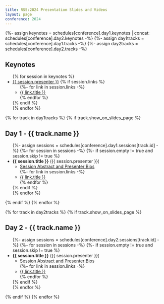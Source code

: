 ```yaml
---
title: RSS:2024 Presentation Slides and Videos
layout: page
conference: 2024
---
```

{%- assign keynotes = schedules[conference].day1.keynotes | concat: schedules[conference].day2.keynotes -%}
{%- assign day1tracks = schedules[conference].day1.tracks -%}
{%- assign day2tracks = schedules[conference].day2.tracks -%}
## Keynotes

<ul>
{% for session in keynotes %}
  <li class="mb-3"><a href="{{ session.url }}">{{ session.presenter }}</a>
  {% if session.links %}
    <ul class="fa-ul">
      {%- for link in session.links -%}
        <li><span class="fa-li"><span class="{{ link.icon }}"></span></span><a href="{{ link.url }}" target="_blank">{{ link.title }}</a></li>
      {% endfor %}
    </ul>
  {% endif %}
  </li>
{% endfor %}
</ul>

{% for track in day1tracks %}
  {% if track.show_on_slides_page %}
## Day 1 - {{ track.name }}
<ul>
    {%- assign sessions = schedules[conference].day1.sessions[track.id] -%}
    {%- for session in sessions -%}
      {%- if session.empty != true and session.skip != true %}
  <li class="mb-5"><strong>{{ session.title }}</strong> ({{ session.presenter }})
        <ul class="fa-ul">
          <li><span class="fa-li"><span class="fa-solid fa-person-chalkboard"></span></span><a href="{{ session.url }}" target="_blank">Session Abstract and Presenter Bios</a></li>
          {%- for link in session.links -%}
            <li><span class="fa-li"><span class="{{ link.icon }}"></span></span><a href="{{ link.url }}" target="_blank">{{ link.title }}</a></li>
          {% endfor %}
        </ul>
      {% endif %}
  </li>
    {% endfor %}
</ul>
  {% endif %}
{% endfor %}

{% for track in day2tracks %}
  {% if track.show_on_slides_page %}
## Day 2 - {{ track.name }}
<ul>
    {%- assign sessions = schedules[conference].day2.sessions[track.id] -%}
    {%- for session in sessions -%}
      {%- if session.empty != true and session.skip != true %}
  <li class="mb-5"><strong>{{ session.title }}</strong> ({{ session.presenter }})
        <ul class="fa-ul">
          <li><span class="fa-li"><span class="fa-solid fa-person-chalkboard"></span></span><a href="{{ session.url }}" target="_blank">Session Abstract and Presenter Bios</a></li>
          {%- for link in session.links -%}
            <li><span class="fa-li"><span class="{{ link.icon }}"></span></span><a href="{{ link.url }}" target="_blank">{{ link.title }}</a></li>
          {% endfor %}
        </ul>
      {% endif %}
  </li>
    {% endfor %}
</ul>
  {% endif %}
{% endfor %}